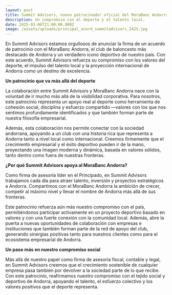 ```yaml
---
layout: post
title: Summit Advisors, nuevo patrocinador oficial del MoraBanc Andorra
description: Un compromiso con el deporte y el talento local.
date: 2025-03-06T21:00:00.000Z
image: /assets/uploads/principal_acord_summitadvisors_2425.jpg
---
```

En Summit Advisors estamos orgullosos de anunciar la firma de un acuerdo de patrocinio con el MoraBanc Andorra, el club de baloncesto más destacado de Andorra y un verdadero icono deportivo de nuestro país. Con este acuerdo, Summit Advisors refuerza su compromiso con los valores del deporte, el impulso del talento local y la proyección internacional de Andorra como un destino de excelencia.

**Un patrocinio que va más allá del deporte**

La colaboración entre Summit Advisors y MoraBanc Andorra nace con la voluntad de ir mucho más allá de la visibilidad corporativa. Para nosotros, este patrocinio representa un apoyo real al deporte como herramienta de cohesión social, disciplina y esfuerzo compartido —valores con los que nos sentimos profundamente identificados y que también forman parte de nuestra filosofía empresarial.

Además, esta colaboración nos permite conectar con la sociedad andorrana, apoyando a un club con una historia rica que representa a Andorra tanto a nivel local como internacional. Creemos firmemente que el crecimiento empresarial y el éxito deportivo pueden ir de la mano, proyectando una imagen moderna y dinámica, basada en valores sólidos, tanto dentro como fuera de nuestras fronteras.

**¿Por qué Summit Advisors apoya al MoraBanc Andorra?**

Como firma de asesoría líder en el Principado, en Summit Advisors trabajamos cada día para atraer talento, inversión y proyectos estratégicos a Andorra. Compartimos con el MoraBanc Andorra la ambición de crecer, competir al máximo nivel y llevar el nombre de Andorra más allá de sus fronteras.

Este patrocinio refuerza aún más nuestro compromiso con el país, permitiéndonos participar activamente en un proyecto deportivo basado en valores y con una fuerte conexión con la comunidad local. Además, abre la puerta a nuevas oportunidades de colaboración con empresas e instituciones que también forman parte de la red de apoyo del club, generando sinergias positivas tanto para nuestros clientes como para el ecosistema empresarial de Andorra.

**Un paso más en nuestro compromiso social**

Más allá de nuestro papel como firma de asesoría fiscal, contable y legal, en Summit Advisors creemos que el crecimiento sostenible de cualquier empresa pasa también por devolver a la sociedad parte de lo que recibe. Con este patrocinio, reafirmamos nuestro compromiso con el tejido social y deportivo de Andorra, apoyando el talento, el esfuerzo colectivo y los valores positivos que el deporte representa.
